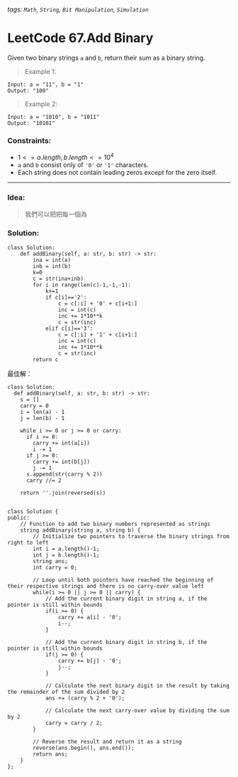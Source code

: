 ###### tags: `Math`, `String`, `Bit Manipulation`, `Simulation`

# LeetCode 67.Add Binary
Given two binary strings ```a``` and ```b```, return their sum as a binary string.  
  
 

>Example 1:
```
Input: a = "11", b = "1"
Output: "100"
```

>Example 2:
```
Input: a = "1010", b = "1011"
Output: "10101"
```

 

### Constraints:

- $1 <= a.length, b.length <= 10^4$
- ```a``` and ```b``` consist only of ```'0'``` or ```'1'``` characters.
- Each string does not contain leading zeros except for the zero itself.



---
### Idea:
>我們可以把把每一個為
### Solution:

```python=
class Solution:
    def addBinary(self, a: str, b: str) -> str:
        ina = int(a)
        inb = int(b)
        k=0
        c = str(ina+inb)
        for i in range(len(c)-1,-1,-1):
            k+=1
            if c[i]=='2':
                c = c[:i] + '0' + c[i+1:]
                inc = int(c)
                inc += 1*10**k
                c = str(inc)
            elif c[i]=='3':
                c = c[:i] + '1' + c[i+1:]
                inc = int(c)
                inc += 1*10**k
                c = str(inc)
        return c
```
最佳解：
```python=
class Solution:
  def addBinary(self, a: str, b: str) -> str:
    s = []
    carry = 0
    i = len(a) - 1
    j = len(b) - 1

    while i >= 0 or j >= 0 or carry:
      if i >= 0:
        carry += int(a[i])
        i -= 1
      if j >= 0:
        carry += int(b[j])
        j -= 1
      s.append(str(carry % 2))
      carry //= 2

    return ''.join(reversed(s))
    
```

```cpp=
class Solution {
public:
    // Function to add two binary numbers represented as strings
    string addBinary(string a, string b) {
        // Initialize two pointers to traverse the binary strings from right to left
        int i = a.length()-1;
        int j = b.length()-1;
        string ans;
        int carry = 0;
        
        // Loop until both pointers have reached the beginning of their respective strings and there is no carry-over value left
        while(i >= 0 || j >= 0 || carry) {
            // Add the current binary digit in string a, if the pointer is still within bounds
            if(i >= 0) {
                carry += a[i] - '0';
                i--;
            }
            
            // Add the current binary digit in string b, if the pointer is still within bounds
            if(j >= 0) {
                carry += b[j] - '0';
                j--;
            }
            
            // Calculate the next binary digit in the result by taking the remainder of the sum divided by 2
            ans += (carry % 2 + '0');
            
            // Calculate the next carry-over value by dividing the sum by 2
            carry = carry / 2;
        }
        
        // Reverse the result and return it as a string
        reverse(ans.begin(), ans.end());
        return ans;
    }
};
```